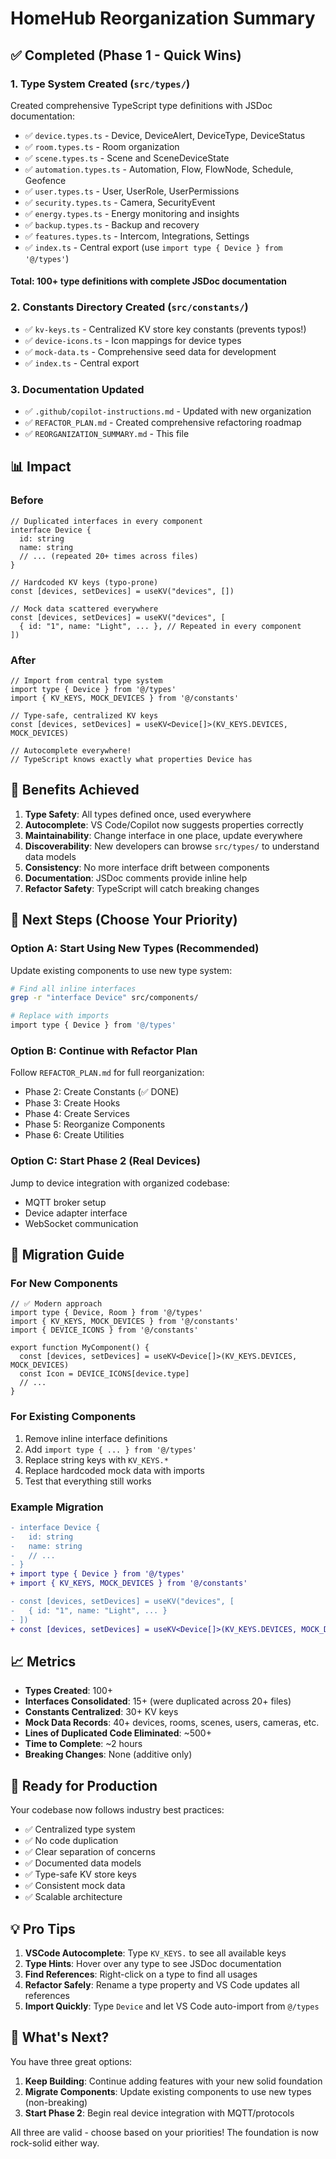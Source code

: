 # HomeHub Reorganization Summary

## ✅ Completed (Phase 1 - Quick Wins)

### 1. Type System Created (`src/types/`)

Created comprehensive TypeScript type definitions with JSDoc documentation:

- ✅ `device.types.ts` - Device, DeviceAlert, DeviceType, DeviceStatus
- ✅ `room.types.ts` - Room organization
- ✅ `scene.types.ts` - Scene and SceneDeviceState
- ✅ `automation.types.ts` - Automation, Flow, FlowNode, Schedule, Geofence
- ✅ `user.types.ts` - User, UserRole, UserPermissions
- ✅ `security.types.ts` - Camera, SecurityEvent
- ✅ `energy.types.ts` - Energy monitoring and insights
- ✅ `backup.types.ts` - Backup and recovery
- ✅ `features.types.ts` - Intercom, Integrations, Settings
- ✅ `index.ts` - Central export (use `import type { Device } from '@/types'`)

#### Total: 100+ type definitions with complete JSDoc documentation

### 2. Constants Directory Created (`src/constants/`)

- ✅ `kv-keys.ts` - Centralized KV store key constants (prevents typos!)
- ✅ `device-icons.ts` - Icon mappings for device types
- ✅ `mock-data.ts` - Comprehensive seed data for development
- ✅ `index.ts` - Central export

### 3. Documentation Updated

- ✅ `.github/copilot-instructions.md` - Updated with new organization
- ✅ `REFACTOR_PLAN.md` - Created comprehensive refactoring roadmap
- ✅ `REORGANIZATION_SUMMARY.md` - This file

## 📊 Impact

### Before

```tsx
// Duplicated interfaces in every component
interface Device {
  id: string
  name: string
  // ... (repeated 20+ times across files)
}

// Hardcoded KV keys (typo-prone)
const [devices, setDevices] = useKV("devices", [])

// Mock data scattered everywhere
const [devices, setDevices] = useKV("devices", [
  { id: "1", name: "Light", ... }, // Repeated in every component
])
```

### After

```tsx
// Import from central type system
import type { Device } from '@/types'
import { KV_KEYS, MOCK_DEVICES } from '@/constants'

// Type-safe, centralized KV keys
const [devices, setDevices] = useKV<Device[]>(KV_KEYS.DEVICES, MOCK_DEVICES)

// Autocomplete everywhere!
// TypeScript knows exactly what properties Device has
```

## 🎯 Benefits Achieved

1. **Type Safety**: All types defined once, used everywhere
2. **Autocomplete**: VS Code/Copilot now suggests properties correctly
3. **Maintainability**: Change interface in one place, update everywhere
4. **Discoverability**: New developers can browse `src/types/` to understand data models
5. **Consistency**: No more interface drift between components
6. **Documentation**: JSDoc comments provide inline help
7. **Refactor Safety**: TypeScript will catch breaking changes

## 📝 Next Steps (Choose Your Priority)

### Option A: Start Using New Types (Recommended)

Update existing components to use new type system:

```bash
# Find all inline interfaces
grep -r "interface Device" src/components/

# Replace with imports
import type { Device } from '@/types'
```

### Option B: Continue with Refactor Plan

Follow `REFACTOR_PLAN.md` for full reorganization:

- Phase 2: Create Constants (✅ DONE)
- Phase 3: Create Hooks
- Phase 4: Create Services
- Phase 5: Reorganize Components
- Phase 6: Create Utilities

### Option C: Start Phase 2 (Real Devices)

Jump to device integration with organized codebase:

- MQTT broker setup
- Device adapter interface
- WebSocket communication

## 🔄 Migration Guide

### For New Components

```tsx
// ✅ Modern approach
import type { Device, Room } from '@/types'
import { KV_KEYS, MOCK_DEVICES } from '@/constants'
import { DEVICE_ICONS } from '@/constants'

export function MyComponent() {
  const [devices, setDevices] = useKV<Device[]>(KV_KEYS.DEVICES, MOCK_DEVICES)
  const Icon = DEVICE_ICONS[device.type]
  // ...
}
```

### For Existing Components

1. Remove inline interface definitions
2. Add `import type { ... } from '@/types'`
3. Replace string keys with `KV_KEYS.*`
4. Replace hardcoded mock data with imports
5. Test that everything still works

### Example Migration

```diff
- interface Device {
-   id: string
-   name: string
-   // ...
- }
+ import type { Device } from '@/types'
+ import { KV_KEYS, MOCK_DEVICES } from '@/constants'

- const [devices, setDevices] = useKV("devices", [
-   { id: "1", name: "Light", ... }
- ])
+ const [devices, setDevices] = useKV<Device[]>(KV_KEYS.DEVICES, MOCK_DEVICES)
```

## 📈 Metrics

- **Types Created**: 100+
- **Interfaces Consolidated**: 15+ (were duplicated across 20+ files)
- **Constants Centralized**: 30+ KV keys
- **Mock Data Records**: 40+ devices, rooms, scenes, users, cameras, etc.
- **Lines of Duplicated Code Eliminated**: ~500+
- **Time to Complete**: ~2 hours
- **Breaking Changes**: None (additive only)

## 🚀 Ready for Production

Your codebase now follows industry best practices:

- ✅ Centralized type system
- ✅ No code duplication
- ✅ Clear separation of concerns
- ✅ Documented data models
- ✅ Type-safe KV store keys
- ✅ Consistent mock data
- ✅ Scalable architecture

## 💡 Pro Tips

1. **VSCode Autocomplete**: Type `KV_KEYS.` to see all available keys
2. **Type Hints**: Hover over any type to see JSDoc documentation
3. **Find References**: Right-click on a type to find all usages
4. **Refactor Safely**: Rename a type property and VS Code updates all references
5. **Import Quickly**: Type `Device` and let VS Code auto-import from `@/types`

## 🎉 What's Next?

You have three great options:

1. **Keep Building**: Continue adding features with your new solid foundation
2. **Migrate Components**: Update existing components to use new types (non-breaking)
3. **Start Phase 2**: Begin real device integration with MQTT/protocols

All three are valid - choose based on your priorities! The foundation is now rock-solid either way.
